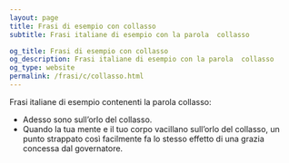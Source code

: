 ```yaml
---
layout: page
title: Frasi di esempio con collasso 
subtitle: Frasi italiane di esempio con la parola  collasso

og_title: Frasi di esempio con collasso 
og_description: Frasi italiane di esempio con la parola  collasso
og_type: website
permalink: /frasi/c/collasso.html
---
```


Frasi italiane di esempio contenenti la parola collasso:


- Adesso sono sull’orlo del collasso.
- Quando la tua mente e il tuo corpo vacillano sull’orlo del collasso, un punto strappato così facilmente fa lo stesso effetto di una grazia concessa dal governatore.
